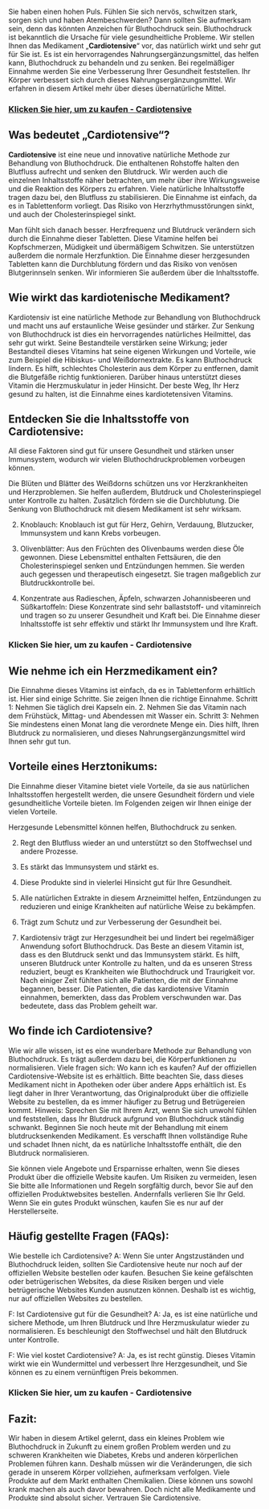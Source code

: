 Sie haben einen hohen Puls. Fühlen Sie sich nervös, schwitzen stark, sorgen sich und haben Atembeschwerden? Dann sollten Sie aufmerksam sein, denn das könnten Anzeichen für Bluthochdruck sein. Bluthochdruck ist bekanntlich die Ursache für viele gesundheitliche Probleme. Wir stellen Ihnen das Medikament „<strong>Cardiotensive</strong>“ vor, das natürlich wirkt und sehr gut für Sie ist. Es ist ein hervorragendes Nahrungsergänzungsmittel, das helfen kann, Bluthochdruck zu behandeln und zu senken. Bei regelmäßiger Einnahme werden Sie eine Verbesserung Ihrer Gesundheit feststellen. Ihr Körper verbessert sich durch dieses Nahrungsergänzungsmittel. Wir erfahren in diesem Artikel mehr über dieses übernatürliche Mittel.
<h3><a href="https://healthnewz.xyz/cardiotensive-de/"><strong>Klicken Sie hier, um zu kaufen - Cardiotensive</strong></a></h3>
<h2><strong>Was bedeutet „Cardiotensive“?</strong></h2>
<strong>Cardiotensive</strong> ist eine neue und innovative natürliche Methode zur Behandlung von Bluthochdruck. Die enthaltenen Rohstoffe halten den Blutfluss aufrecht und senken den Blutdruck. Wir werden auch die einzelnen Inhaltsstoffe näher betrachten, um mehr über ihre Wirkungsweise und die Reaktion des Körpers zu erfahren. Viele natürliche Inhaltsstoffe tragen dazu bei, den Blutfluss zu stabilisieren.
Die Einnahme ist einfach, da es in Tablettenform vorliegt. Das Risiko von Herzrhythmusstörungen sinkt, und auch der Cholesterinspiegel sinkt.

Man fühlt sich danach besser. Herzfrequenz und Blutdruck verändern sich durch die Einnahme dieser Tabletten. Diese Vitamine helfen bei Kopfschmerzen, Müdigkeit und übermäßigem Schwitzen. Sie unterstützen außerdem die normale Herzfunktion. Die Einnahme dieser herzgesunden Tabletten kann die Durchblutung fördern und das Risiko von venösen Blutgerinnseln senken. Wir informieren Sie außerdem über die Inhaltsstoffe.
<h2><strong>Wie wirkt das kardiotenische Medikament?</strong></h2>
Kardiotensiv ist eine natürliche Methode zur Behandlung von Bluthochdruck und macht uns auf erstaunliche Weise gesünder und stärker. Zur Senkung von Bluthochdruck ist dies ein hervorragendes natürliches Heilmittel, das sehr gut wirkt. Seine Bestandteile verstärken seine Wirkung; jeder Bestandteil dieses Vitamins hat seine eigenen Wirkungen und Vorteile, wie zum Beispiel die Hibiskus- und Weißdornextrakte. Es kann Bluthochdruck lindern. Es hilft, schlechtes Cholesterin aus dem Körper zu entfernen, damit die Blutgefäße richtig funktionieren. Darüber hinaus unterstützt dieses Vitamin die Herzmuskulatur in jeder Hinsicht. Der beste Weg, Ihr Herz gesund zu halten, ist die Einnahme eines kardiotetensiven Vitamins.
<h2><strong>Entdecken Sie die Inhaltsstoffe von Cardiotensive:</strong></h2>
All diese Faktoren sind gut für unsere Gesundheit und stärken unser Immunsystem, wodurch wir vielen Bluthochdruckproblemen vorbeugen können.

Die Blüten und Blätter des Weißdorns schützen uns vor Herzkrankheiten und Herzproblemen. Sie helfen außerdem, Blutdruck und Cholesterinspiegel unter Kontrolle zu halten. Zusätzlich fördern sie die Durchblutung. Die Senkung von Bluthochdruck mit diesem Medikament ist sehr wirksam.

2. Knoblauch: Knoblauch ist gut für Herz, Gehirn, Verdauung, Blutzucker, Immunsystem und kann Krebs vorbeugen.

3. Olivenblätter: Aus den Früchten des Olivenbaums werden diese Öle gewonnen. Diese Lebensmittel enthalten Fettsäuren, die den Cholesterinspiegel senken und Entzündungen hemmen. Sie werden auch gegessen und therapeutisch eingesetzt. Sie tragen maßgeblich zur Blutdruckkontrolle bei.

4. Konzentrate aus Radieschen, Äpfeln, schwarzen Johannisbeeren und Süßkartoffeln: Diese Konzentrate sind sehr ballaststoff- und vitaminreich und tragen so zu unserer Gesundheit und Kraft bei.
Die Einnahme dieser Inhaltsstoffe ist sehr effektiv und stärkt Ihr Immunsystem und Ihre Kraft.
<h3><strong>Klicken Sie hier, um zu kaufen - Cardiotensive</strong></h3>
<h2><strong>Wie nehme ich ein Herzmedikament ein?</strong></h2>
Die Einnahme dieses Vitamins ist einfach, da es in Tablettenform erhältlich ist. Hier sind einige Schritte. Sie zeigen Ihnen die richtige Einnahme.
Schritt 1: Nehmen Sie täglich drei Kapseln ein.
2. Nehmen Sie das Vitamin nach dem Frühstück, Mittag- und Abendessen mit Wasser ein.
Schritt 3: Nehmen Sie mindestens einen Monat lang die verordnete Menge ein.
Dies hilft, Ihren Blutdruck zu normalisieren, und dieses Nahrungsergänzungsmittel wird Ihnen sehr gut tun.
<h2><strong>Vorteile eines Herztonikums:</strong></h2>
Die Einnahme dieser Vitamine bietet viele Vorteile, da sie aus natürlichen Inhaltsstoffen hergestellt werden, die unsere Gesundheit fördern und viele gesundheitliche Vorteile bieten. Im Folgenden zeigen wir Ihnen einige der vielen Vorteile.

Herzgesunde Lebensmittel können helfen, Bluthochdruck zu senken.

2. Regt den Blutfluss wieder an und unterstützt so den Stoffwechsel und andere Prozesse.

3. Es stärkt das Immunsystem und stärkt es.

4. Diese Produkte sind in vielerlei Hinsicht gut für Ihre Gesundheit.

5. Alle natürlichen Extrakte in diesem Arzneimittel helfen, Entzündungen zu reduzieren und einige Krankheiten auf natürliche Weise zu bekämpfen.

6. Trägt zum Schutz und zur Verbesserung der Gesundheit bei.

7. Kardiotensiv trägt zur Herzgesundheit bei und lindert bei regelmäßiger Anwendung sofort Bluthochdruck.
Das Beste an diesem Vitamin ist, dass es den Blutdruck senkt und das Immunsystem stärkt. Es hilft, unseren Blutdruck unter Kontrolle zu halten, und da es unseren Stress reduziert, beugt es Krankheiten wie Bluthochdruck und Traurigkeit vor.
Nach einiger Zeit fühlten sich alle Patienten, die mit der Einnahme begannen, besser. Die Patienten, die das kardiotensive Vitamin einnahmen, bemerkten, dass das Problem verschwunden war. Das bedeutete, dass das Problem geheilt war.
<h2><strong>Wo finde ich Cardiotensive?</strong></h2>
Wie wir alle wissen, ist es eine wunderbare Methode zur Behandlung von Bluthochdruck. Es trägt außerdem dazu bei, die Körperfunktionen zu normalisieren. Viele fragen sich: Wo kann ich es kaufen? Auf der offiziellen Cardiotensive-Website ist es erhältlich. Bitte beachten Sie, dass dieses Medikament nicht in Apotheken oder über andere Apps erhältlich ist. Es liegt daher in Ihrer Verantwortung, das Originalprodukt über die offizielle Website zu bestellen, da es immer häufiger zu Betrug und Betrügereien kommt. Hinweis: Sprechen Sie mit Ihrem Arzt, wenn Sie sich unwohl fühlen und feststellen, dass Ihr Blutdruck aufgrund von Bluthochdruck ständig schwankt. Beginnen Sie noch heute mit der Behandlung mit einem blutdrucksenkenden Medikament. Es verschafft Ihnen vollständige Ruhe und schadet Ihnen nicht, da es natürliche Inhaltsstoffe enthält, die den Blutdruck normalisieren.

Sie können viele Angebote und Ersparnisse erhalten, wenn Sie dieses Produkt über die offizielle Website kaufen. Um Risiken zu vermeiden, lesen Sie bitte alle Informationen und Regeln sorgfältig durch, bevor Sie auf den offiziellen Produktwebsites bestellen. Andernfalls verlieren Sie Ihr Geld. Wenn Sie ein gutes Produkt wünschen, kaufen Sie es nur auf der Herstellerseite.
<h2><strong>Häufig gestellte Fragen (FAQs):</strong></h2>
Wie bestelle ich Cardiotensive?
A: Wenn Sie unter Angstzuständen und Bluthochdruck leiden, sollten Sie Cardiotensive heute nur noch auf der offiziellen Website bestellen oder kaufen. Besuchen Sie keine gefälschten oder betrügerischen Websites, da diese Risiken bergen und viele betrügerische Websites Kunden ausnutzen können. Deshalb ist es wichtig, nur auf offiziellen Websites zu bestellen.

F: Ist Cardiotensive gut für die Gesundheit?
A: Ja, es ist eine natürliche und sichere Methode, um Ihren Blutdruck und Ihre Herzmuskulatur wieder zu normalisieren. Es beschleunigt den Stoffwechsel und hält den Blutdruck unter Kontrolle.

F: Wie viel kostet Cardiotensive?
A: Ja, es ist recht günstig. Dieses Vitamin wirkt wie ein Wundermittel und verbessert Ihre Herzgesundheit, und Sie können es zu einem vernünftigen Preis bekommen.
<h3><strong>Klicken Sie hier, um zu kaufen - Cardiotensive</strong></h3>
<h2><strong>Fazit</strong>:</h2>
Wir haben in diesem Artikel gelernt, dass ein kleines Problem wie Bluthochdruck in Zukunft zu einem großen Problem werden und zu schweren Krankheiten wie Diabetes, Krebs und anderen körperlichen Problemen führen kann. Deshalb müssen wir die Veränderungen, die sich gerade in unserem Körper vollziehen, aufmerksam verfolgen. Viele Produkte auf dem Markt enthalten Chemikalien. Diese können uns sowohl krank machen als auch davor bewahren. Doch nicht alle Medikamente und Produkte sind absolut sicher. Vertrauen Sie Cardiotensive.
